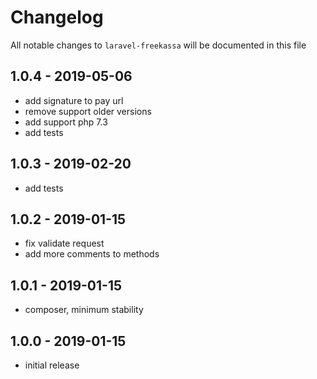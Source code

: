 # Changelog

All notable changes to `laravel-freekassa` will be documented in this file

## 1.0.4 - 2019-05-06

- add signature to pay url
- remove support older versions
- add support php 7.3
- add tests

## 1.0.3 - 2019-02-20

- add tests

## 1.0.2 - 2019-01-15

- fix validate request
- add more comments to methods

## 1.0.1 - 2019-01-15

- composer, minimum stability

## 1.0.0 - 2019-01-15

- initial release
